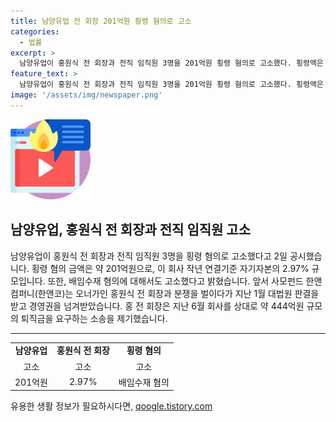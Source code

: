 ```yaml
---
title: 남양유업 전 회장 201억원 횡령 혐의로 고소
categories:
  - 법률
excerpt: >
  남양유업이 홍원식 전 회장과 전직 임직원 3명을 201억원 횡령 혐의로 고소했다. 횡령액은 작년 연결기준 자기자본의 2.97%에 해당하며, 배임수재 혐의도 추가로 고발했다. 지난 1월 홍 전 회장은 경영권을 박탈당한 바 있으며, 퇴직금 444억원을 회사에 소송 중이다. (사진=)
feature_text: >
  남양유업이 홍원식 전 회장과 전직 임직원 3명을 201억원 횡령 혐의로 고소했다. 횡령액은 작년 연결기준 자기자본의 2.97%에 해당하며, 배임수재 혐의도 추가로 고발했다. 지난 1월 홍 전 회장은 경영권을 박탈당한 바 있으며, 퇴직금 444억원을 회사에 소송 중이다. (사진=)
image: '/assets/img/newspaper.png'
---
```


<p><img src="/assets/img/news.png" alt="rentncar 속보" /></p>

<h2 data-ke-size="size26">남양유업, 홍원식 전 회장과 전직 임직원 고소</h2>

<p data-ke-size="size16">남양유업이 홍원식 전 회장과 전직 임직원 3명을 횡령 혐의로 고소했다고 2일 공시했습니다. 횡령 혐의 금액은 약 201억원으로, 이 회사 작년 연결기준 자기자본의 2.97% 규모입니다. 또한, 배임수재 혐의에 대해서도 고소했다고 밝혔습니다. 앞서 사모펀드 한앤컴퍼니(한앤코)는 오너가인 홍원식 전 회장과 분쟁을 벌이다가 지난 1월 대법원 판결을 받고 경영권을 넘겨받았습니다. 홍 전 회장은 지난 6월 회사를 상대로 약 444억원 규모의 퇴직금을 요구하는 소송을 제기했습니다.</p>

<hr>

<table>
    <tbody>
        <tr>
            <td style="text-align: center; height: 17px;"><b>남양유업</b></td>
            <td style="text-align: center; height: 17px;"><b>홍원식 전 회장</b></td>
            <td style="text-align: center; height: 17px;"><b>횡령 혐의</b></td>
        </tr>
        <tr>
            <td style="text-align: center; height: 17px;">고소</td>
            <td style="text-align: center; height: 17px;">고소</td>
            <td style="text-align: center; height: 17px;">고소</td>
        </tr>
        <tr>
            <td style="text-align: center; height: 17px;">201억원</td>
            <td style="text-align: center; height: 17px;">2.97%</td>
            <td style="text-align: center; height: 17px;">배임수재 혐의</td>
        </tr>
    </tbody>
</table>
유용한 생활 정보가 필요하시다면, <a href="https://qoogle.tistory.com" rel="dofollow">qoogle.tistory.com</a>


